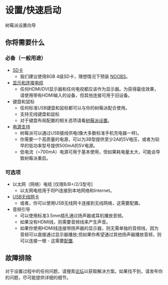 # 设置/快速启动

树莓派设置向导

## 你将需要什么

### 必备（一般用途）

- [SD卡](../installation/sd-cards.md)
    - 我们建议使用8GB 4级SD卡，理想情况下预装 [NOOBS](../installation/noobs.md)。
- [显示和连接电缆](monitor-connection.md)
    - 任何HDMI/DVI显示器和任何电视都应该作为显示器。为获得最佳效果，请使用带有HDMI输入的设备，但其他连接可用于旧设备。
- 键盘和鼠标
    - 任何标准USB键盘和鼠标都可以与你的树莓派配合使用。
    - 支持无线键盘和鼠标
    - 对于键盘布局配置的相关选项请看[树莓派设置](../configuration/raspi-config.md)。
- [电源支持](../hardware/raspberrypi/power/README.md)
    - 树莓派可以通过USB接线供电(像大多数标准手机充电器一样)。
    - 你需要一个高质量的电源，可以为3B型提供至少2A的5V电压，或者为较早的低功率型号提供500mA的5V电源。
    - 低电流（~700mA）电源可用于基本使用，但如果耗电量太大，可能会导致树莓派重启。

### 可选项

- 以太网（网络）电缆 [仅限B/B+/2/3型号]
    - 以太网电缆用于将Pi连接到本地网络和Internet。
- [USB无线网卡](../configuration/wireless/README.md)
    - 或者，你可以使用USB无线网卡连接到无线网络，这需要配置。
- 音频引导
    - 可以使用标准3.5mm插孔通过扬声器或耳机播放音频。
    - 如果没有HDMI线，则需要音频线来产生声音。
    - 如果你使用HDMI线连接带扬声器的显示器，则无需单独的音频线，因为音频可以直接通过显示器播放;但如果你希望通过其他扬声器播放音频，则可以连接一根 - 这需要[配置](../configuration/audio-config.md).

## 故障排除

对于设置过程中的任何问题，请搜索[论坛](https://www.raspberrypi.org/forums/)以获取解决方案。如果找不到，请发布你的问题，尽可能提供详细的细节。
